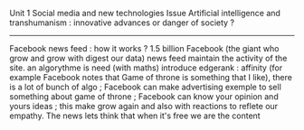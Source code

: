 Unit 1 Social media and new technologies
Issue Artificial intelligence and transhumanism : innovative advances or danger of society ?

---
Facebook news feed : how it works ?
1.5 billion Facebook (the giant who grow and grow with digest our data) news feed maintain the activity of the site. an algorythme is need (with maths) introduce edgerank : affinity (for example Facebook notes that Game of throne is something that I like), there is a lot of bunch of algo ; Facebook can make advertising exemple to  sell something about game of throne ; Facebook can know your opinion and yours ideas ; this make grow again and also with reactions to reflete our empathy. The news lets think that when it's free we are the content 